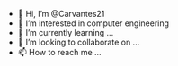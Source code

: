 - 👋 Hi, I’m @Carvantes21
- 👀 I’m interested in computer engineering
- 🌱 I’m currently learning ...
- 💞️ I’m looking to collaborate on ...
- 📫 How to reach me ...

<!---
Carvantes21/Carvantes21 is a ✨ special ✨ repository because its `README.md` (this file) appears on your GitHub profile.
You can click the Preview link to take a look at your changes.
--->
